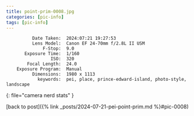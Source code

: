 ```yaml
---
title: point-prim-0008.jpg
categories: [pic-info]
tags: [pic-info]
---
```


```text
          Date Taken:  2024:07:21 19:27:53
          Lens Model:  Canon EF 24-70mm f/2.8L II USM
              F-Stop:  9.0
       Exposure Time:  1/160
                 ISO:  320
        Focal Length:  24.0
    Exposure Program:  Manual
          Dimensions:  1980 x 1113
            keywords:  pei, place, prince-edward-island, photo-style, landscape
```
{: file="camera nerd stats" }

[back to post]({% link _posts/2024-07-21-pei-point-prim.md %}#pic-0008)